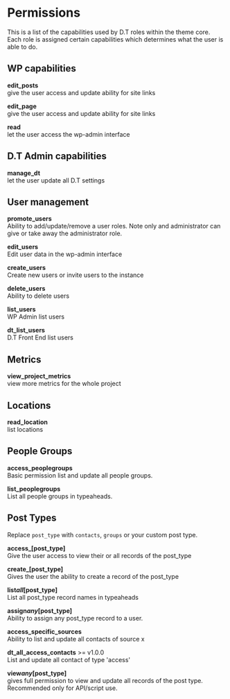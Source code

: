 # Permissions

This is a list of the capabilities used by D.T roles within the theme core. Each role is assigned certain capabilities which determines what the user is able to do.

## WP capabilities

**edit\_posts**  
give the user access and update ability for site links

**edit\_page**  
give the user access and update ability for site links

**read**  
let the user access the wp-admin interface

## D.T Admin capabilities

**manage\_dt**  
let the user update all D.T settings

## User management

**promote\_users**  
Ability to add/update/remove a user roles. Note only and administrator can give or take away the administrator role.

**edit\_users**  
Edit user data in the wp-admin interface

**create\_users**  
Create new users or invite users to the instance

**delete\_users**  
Ability to delete users

**list\_users**  
WP Admin list users

**dt\_list\_users**  
D.T Front End list users

## Metrics

**view\_project\_metrics**  
view more metrics for the whole project

## Locations

**read\_location**  
list locations

## People Groups

**access\_peoplegroups**  
Basic permission list and update all people groups.

**list\_peoplegroups**  
List all people groups in typeaheads.

## Post Types

Replace `post_type` with `contacts`, `groups` or your custom post type.

**access\_\[post\_type\]**  
Give the user access to view their or all records of the post\_type

**create\_\[post\_type\]**  
Gives the user the ability to create a record of the post\_type

**list**_**all**_**\[post\_type\]**  
List all post\_type record names in typeaheads

**assign**_**any**_**\[post\_type\]**  
Ability to assign any post\_type record to a user.

**access\_specific\_sources**  
Ability to list and update all contacts of source x

**dt\_all\_access\_contacts** &gt;= v1.0.0  
List and update all contact of type 'access'

**view**_**any**_**\[post\_type\]**  
gives full permission to view and update all records of the post type. Recommended only for API/script use.

